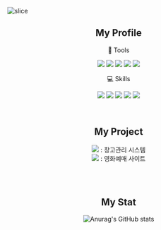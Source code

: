 ![slice](https://capsule-render.vercel.app/api?type=slice&color=FDEE21&fontColor=A5CD39&height=200&text=Welcome👋&fontAlign=70&rotate=13&fontAlignY=25&desc=Minji's%20GitHub&descAlign=70.&descAlignY=44)

<div align="center"> 

## My Profile

:wrench: Tools

<img src="https://img.shields.io/badge/Spring-6DB33F?style=for-the-badge&logo=Spring&logoColor=white"/> <img src="https://img.shields.io/badge/Eclipse-2C2255?style=for-the-badge&logo=Eclipse%20IDE&logoColor=white"> <img src="https://img.shields.io/badge/apache tomcat-F8DC75?style=for-the-badge&logo=apachetomcat&logoColor=white"> <img src="https://img.shields.io/badge/mysql-4479A1?style=for-the-badge&logo=mysql&logoColor=white"> <img src="https://img.shields.io/badge/github-181717?style=for-the-badge&logo=github&logoColor=white">

:computer: Skills

<img src="https://img.shields.io/badge/JAVA-007396?style=for-the-badge&logo=java&logoColor=white"> <img src="https://img.shields.io/badge/JavaScript-FECC00?style=for-the-badge&logo=JavaScript&logoColor=white"/> <img src="https://img.shields.io/badge/jquery-0769AD?style=for-the-badge&logo=jquery&logoColor=white"> <img src="https://img.shields.io/badge/HTML-ED1D24?style=for-the-badge&logo=HTML5&logoColor=white"/> <img src="https://img.shields.io/badge/CSS-1578D3?style=for-the-badge&logo=CSS3&logoColor=white"/>

<br/>
  
## My Project

<a href="https://github.com/seojuuudy/WMS_project4" target="_blank"><img src="https://img.shields.io/badge/WMS-006AFF?style=for-the-badge&logo=WMS&logoColor=white"/></a> : 창고관리 시스템<br>
<a href="https://github.com/GyeongBinJ/Spring_Smallbox" target="_blank"><img src="https://img.shields.io/badge/SMALL%20BOX-7D00FF?style=for-the-badge&logo=WMS&logoColor=white"/></a> : 영화예매 사이트

<br/>
<br/>
  
## My Stat


![Anurag's GitHub stats](https://github-readme-stats.vercel.app/api?username=minjiworld&show_icons=true&theme=radical)
</div>


<!--
**minjiworld/minjiworld** is a ✨ _special_ ✨ repository because its `README.md` (this file) appears on your GitHub profile.

Here are some ideas to get you started:

- 🔭 I’m currently working on ...
- 🌱 I’m currently learning ...
- 👯 I’m looking to collaborate on ...
- 🤔 I’m looking for help with ...
- 💬 Ask me about ...
- 📫 How to reach me: ...
- 😄 Pronouns: ...
- ⚡ Fun fact: ...
-->
